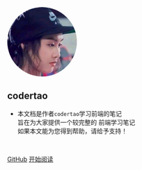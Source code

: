 <img width="160px" style="border-radius: 50%" bor src="style/sandy.jpg">

## **codertao**

- 本文档是作者`codertao`学习前端的笔记<br>旨在为大家提供一个较完整的 前端学习笔记<br>如果本文能为您得到帮助，请给予支持！

<span id="busuanzi_container_site_pv" style='display:none'>
    👀 本站总访问量：<span id="busuanzi_value_site_pv"></span> 次
</span>
<span id="busuanzi_container_site_uv" style='display:none'>
    | 🚴‍♂️ 本站总访客数：<span id="busuanzi_value_site_uv"></span> 人
</span>

<br>

[GitHub](https://github.com/likesandy)
[开始阅读](/readme)
